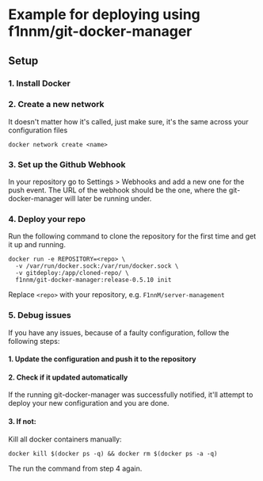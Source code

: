 # Example for deploying using f1nnm/git-docker-manager

## Setup
### 1. Install Docker

### 2. Create a new network
It doesn't matter how it's called, just make sure, it's the same across your configuration files
```
docker network create <name>
```

### 3. Set up the Github Webhook
In your repository go to Settings > Webhooks and add a new one for the push event.
The URL of the webhook should be the one, where the git-docker-manager will later be running under.

### 4. Deploy your repo
Run the following command to clone the repository for the first time and get it up and running.
```
docker run -e REPOSITORY=<repo> \
  -v /var/run/docker.sock:/var/run/docker.sock \
  -v gitdeploy:/app/cloned-repo/ \
  f1nnm/git-docker-manager:release-0.5.10 init
```
Replace `<repo>` with your repository, e.g. `F1nnM/server-management`

### 5. Debug issues
If you have any issues, because of a faulty configuration, follow the following steps:
#### 1. Update the configuration and push it to the repository
#### 2. Check if it updated automatically
If the running git-docker-manager was successfully notified, it'll attempt to deploy your new configuration and you are done.
#### 3. If not:
Kill all docker containers manually:
```
docker kill $(docker ps -q) && docker rm $(docker ps -a -q)
```
The run the command from step 4 again.